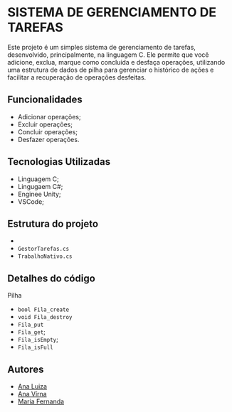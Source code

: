 # SISTEMA DE GERENCIAMENTO DE TAREFAS

Este projeto é um simples sistema de gerenciamento de tarefas, desenvolvido, principalmente, na linguagem C. Ele permite que você adicione, exclua, marque como concluída e desfaça operações, utilizando uma estrutura de dados de pilha para gerenciar o histórico de ações e facilitar a recuperação de operações desfeitas.

## Funcionalidades

- Adicionar operações;
- Excluir operações;
- Concluir operações;
- Desfazer operações.

## Tecnologias Utilizadas

- Linguagem C;
- Lingugaem C#;
- Enginee Unity;
- VSCode;
  
## Estrutura do projeto

- 
- `GestorTarefas.cs`
- `TrabalhoNativo.cs` 

## Detalhes do código
Pilha

- `bool Fila_create`
- `void Fila_destroy`
- `Fila_put`
- `Fila_get`;
- `Fila_isEmpty`;
- `Fila_isFull`


## Autores
- [Ana Luiza](https://share.google/TvTGWeP9tyLsO0Y1l)
- [Ana Vírna](https://github.com/anavrna)
- [Maria Fernanda](https://github.com/mariafernandabq)

